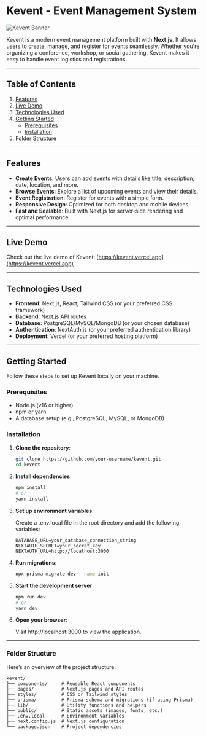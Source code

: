 # Kevent - Event Management System

![Kevent Banner](https://ibb.co/zkQ37RG)

Kevent is a modern event management platform built with **Next.js**. It allows users to create, manage, and register for events seamlessly. Whether you're organizing a conference, workshop, or social gathering, Kevent makes it easy to handle event logistics and registrations.

---

## Table of Contents

1. [Features](#features)
2. [Live Demo](#live-demo)
3. [Technologies Used](#technologies-used)
4. [Getting Started](#getting-started)
   - [Prerequisites](#prerequisites)
   - [Installation](#installation)
5. [Folder Structure](#folder-structure)

---

## Features

- **Create Events**: Users can add events with details like title, description, date, location, and more.
- **Browse Events**: Explore a list of upcoming events and view their details.
- **Event Registration**: Register for events with a simple form.
- **Responsive Design**: Optimized for both desktop and mobile devices.
- **Fast and Scalable**: Built with Next.js for server-side rendering and optimal performance.

---

## Live Demo

Check out the live demo of Kevent: [https://kevent.vercel.app](https://kevent.vercel.app) <!-- Replace with your live demo URL -->

---

## Technologies Used

- **Frontend**: Next.js, React, Tailwind CSS (or your preferred CSS framework)
- **Backend**: Next.js API routes
- **Database**: PostgreSQL/MySQL/MongoDB (or your chosen database)
- **Authentication**: NextAuth.js (or your preferred authentication library)
- **Deployment**: Vercel (or your preferred hosting platform)

---

## Getting Started

Follow these steps to set up Kevent locally on your machine.

### Prerequisites

- Node.js (v16 or higher)
- npm or yarn
- A database setup (e.g., PostgreSQL, MySQL, or MongoDB)

### Installation

1. **Clone the repository**:

   ```bash
   git clone https://github.com/your-username/kevent.git
   cd kevent

   ```

2. **Install dependencies**:

   ```bash
   npm install
   # or
   yarn install

   ```

3. **Set up environment variables**:

   Create a .env.local file in the root directory and add the following variables:

   ```env
   DATABASE_URL=your_database_connection_string
   NEXTAUTH_SECRET=your_secret_key
   NEXTAUTH_URL=http://localhost:3000

   ```

4. **Run migrations**:

   ```bash
   npx prisma migrate dev --name init

   ```

5. **Start the development server**:

   ```bash
   npm run dev
   # or
   yarn dev

   ```

6. **Open your browser**:

   Visit http://localhost:3000 to view the application.

---

### Folder Structure

Here’s an overview of the project structure:

    kevent/
    ├── components/     # Reusable React components
    ├── pages/          # Next.js pages and API routes
    ├── styles/         # CSS or Tailwind styles
    ├── prisma/         # Prisma schema and migrations (if using Prisma)
    ├── lib/            # Utility functions and helpers
    ├── public/         # Static assets (images, fonts, etc.)
    ├── .env.local      # Environment variables
    ├── next.config.js  # Next.js configuration
    └── package.json    # Project dependencies
